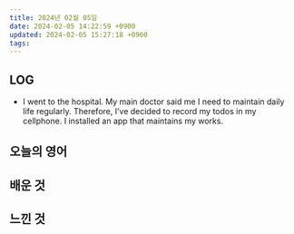 ```yaml
---
title: 2024년 02월 05일
date: 2024-02-05 14:22:59 +0900
updated: 2024-02-05 15:27:18 +0900
tags: 
---
```


## LOG

- I went to the hospital. My main doctor said me I need to maintain daily life regularly. Therefore, I’ve decided to record my todos in my cellphone. I installed an app that maintains my works.

## 오늘의 영어

## 배운 것

## 느낀 것